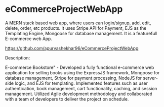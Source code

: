 # eCommerceProjectWebApp
A MERN stack based web app, where users can login/signup, add, edit, delete, order, etc products. It uses Stripe API for Payment, EJS as the Templating Engine, Mongoose for database management. It is a featurefull E-commerce web App.

https://github.com/apurvashekhar96/eCommerceProjectWebApp

Description:

E-commerce Bookstore" - Developed a fully functional e-commerce web application for selling books using the ExpressJS framework, Mongoose for database management, Stripe for payment processing, NodeJS for server-side logic, and EJS for templating. Implemented features such as user authentication, book management, cart functionality, caching, and session management. Utilized Agile development methodology and collaborated with a team of developers to deliver the project on schedule.
